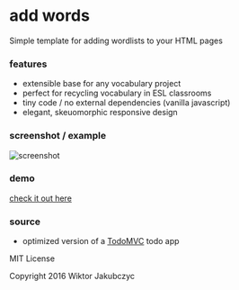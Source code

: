# add words
Simple template for adding wordlists to your HTML pages

### features
- extensible base for any vocabulary project
- perfect for recycling vocabulary in ESL classrooms
- tiny code / no external dependencies (vanilla javascript)
- elegant, skeuomorphic responsive design

### screenshot / example
![screenshot](http://monolithpl.github.io/domino-wizard/dominoes.png "screenshot")

### demo
[check it out here](http://monolithpl.github.io/add.words/)

### source
- optimized version of a [TodoMVC](http://todomvc.com/) todo app

MIT License

Copyright 2016 Wiktor Jakubczyc

